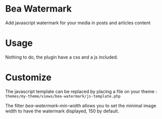 # Bea Watermark
Add javascript watermark for your media in posts and articles content

# Usage 

Nothing to do, the plugin have a css and a js included.

# Customize

The javascript template can be replaced by placing a file on your theme :
``` themes/my-theme/views/bea-watermark/js-template.php ```

The filter _bea-watermark-min-width_ allows you to set the minimal image width to have the watermark displayed, 150 by default.